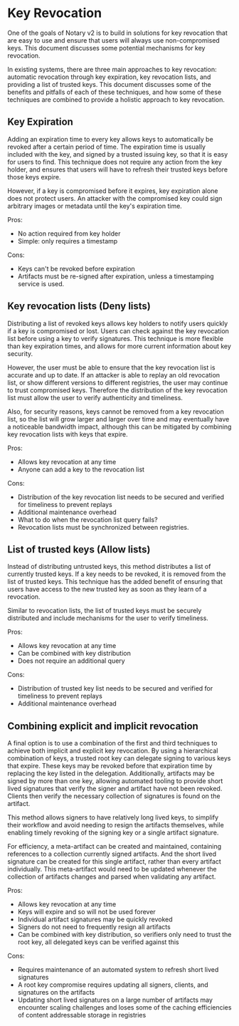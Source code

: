 # Key Revocation

One of the goals of Notary v2 is to build in solutions for key revocation that are easy to use and ensure that users will always use non-compromised keys. This document discusses some potential mechanisms for key revocation.

In existing systems, there are three main approaches to key revocation: automatic revocation through key expiration, key revocation lists, and providing a list of trusted keys. This document discusses some of the benefits and pitfalls of each of these techniques, and how some of these techniques are combined to provide a holistic approach to key revocation.


## Key Expiration

Adding an expiration time to every key allows keys to automatically be revoked after a certain period of time. The expiration time is usually included with the key, and signed by a trusted issuing key, so that it is easy for users to find. This technique does not require any action from the key holder, and ensures that users will have to refresh their trusted keys before those keys expire.

However, if a key is compromised before it expires, key expiration alone does not protect users. An attacker with the compromised key could sign arbitrary images or metadata until the key's expiration time.

Pros:
* No action required from key holder
* Simple: only requires a timestamp

Cons:
* Keys can't be revoked before expiration
* Artifacts must be re-signed after expiration, unless a timestamping service is used.


## Key revocation lists (Deny lists)

Distributing a list of revoked keys allows key holders to notify users quickly if a key is compromised or lost. Users can check against the key revocation list before using a key to verify signatures. This technique is more flexible than key expiration times, and allows for more current information about key security.

However, the user must be able to ensure that the key revocation list is accurate and up to date. If an attacker is able to replay an old revocation list, or show different versions to different registries, the user may continue to trust compromised keys. Therefore the distribution of the key revocation list must allow the user to verify authenticity and timeliness.

Also, for security reasons, keys cannot be removed from a key revocation list, so the list will grow larger and larger over time and may eventually have a noticeable bandwidth impact, although this can be mitigated by combining key revocation lists with keys that expire.

Pros:
* Allows key revocation at any time
* Anyone can add a key to the revocation list

Cons:
* Distribution of the key revocation list needs to be secured and verified for timeliness to prevent replays
* Additional maintenance overhead
* What to do when the revocation list query fails?
* Revocation lists must be synchronized between registries.


## List of trusted keys (Allow lists)

Instead of distributing untrusted keys, this method distributes a list of currently trusted keys. If a key needs to be revoked, it is removed from the list of trusted keys. This technique has the added benefit of ensuring that users have access to the new trusted key as soon as they learn of a revocation.

Similar to revocation lists, the list of trusted keys must be securely distributed and include mechanisms for the user to verify timeliness.

Pros:
* Allows key revocation at any time
* Can be combined with key distribution
* Does not require an additional query

Cons:
* Distribution of trusted key list needs to be secured and verified for timeliness to prevent replays
* Additional maintenance overhead


## Combining explicit and implicit revocation

A final option is to use a combination of the first and third techniques to achieve both implicit and explicit key revocation. By using a hierarchical combination of keys, a trusted root key can delegate signing to various keys that expire. These keys may be revoked before that expiration time by replacing the key listed in the delegation. Additionally, artifacts may be signed by more than one key, allowing automated tooling to provide short lived signatures that verify the signer and artifact have not been revoked. Clients then verify the necessary collection of signatures is found on the artifact.

This method allows signers to have relatively long lived keys, to simplify their workflow and avoid needing to resign the artifacts themselves, while enabling timely revoking of the signing key or a single artifact signature.

For efficiency, a meta-artifact can be created and maintained, containing references to a collection currently signed artifacts. And the short lived signature can be created for this single artifact, rather than every artifact individually. This meta-artifact would need to be updated whenever the collection of artifacts changes and parsed when validating any artifact.

Pros:
* Allows key revocation at any time
* Keys will expire and so will not be used forever
* Individual artifact signatures may be quickly revoked
* Signers do not need to frequently resign all artifacts
* Can be combined with key distribution, so verifiers only need to trust the root key, all delegated keys can be verified against this

Cons:
* Requires maintenance of an automated system to refresh short lived signatures
* A root key compromise requires updating all signers, clients, and signatures on the artifacts
* Updating short lived signatures on a large number of artifacts may encounter scaling challenges and loses some of the caching efficiencies of content addressable storage in registries
